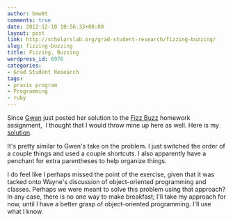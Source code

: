 ```yaml
---
author: bmw9t
comments: true
date: 2012-12-10 10:56:33+00:00
layout: post
link: http://scholarslab.org/grad-student-research/fizzing-buzzing/
slug: fizzing-buzzing
title: Fizzing, Buzzing
wordpress_id: 6976
categories:
- Grad Student Research
tags:
- praxis program
- Programming
- ruby
---
```


Since [Gwen](http://www.scholarslab.org/people/gwen-nally/) just posted her solution to the [Fizz Buzz](http://www.scholarslab.org/praxis-program/fizz-buzz/) homework assignment,  I thought that I would throw mine up here as well. Here is my [solution](https://github.com/bmw9t/LRTHW/blob/master/praxis_exercises/fizz_buzz.rb).

It's pretty similar to Gwen's take on the problem. I just switched the order of a couple things and used a couple shortcuts. I also apparently have a penchant for extra parentheses to help organize things.

I do feel like I perhaps missed the point of the exercise, given that it was tacked onto Wayne's discussion of object-oriented programming and classes. Perhaps we were meant to solve this problem using that approach? In any case, there is no one way to make breakfast; I'll take my approach for now, until I have a better grasp of object-oriented programming. I'll use what I know.
